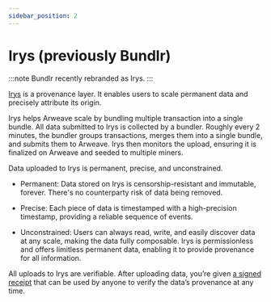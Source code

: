 ```yaml
---
sidebar_position: 2
---
```


# Irys (previously Bundlr)

:::note
Bundlr recently rebranded as Irys.
:::

[Irys](https://docs.irys.xyz/) is a provenance layer. It enables users to scale permanent data and precisely attribute its origin.

Irys helps Arweave scale by bundling multiple transaction into a single bundle. All data submitted to Irys is collected by a bundler. Roughly every 2 minutes, the bundler groups transactions, merges them into a single bundle, and submits them to Arweave. Irys then monitors the upload, ensuring it is finalized on Arweave and seeded to multiple miners.

Data uploaded to Irys is permanent, precise, and unconstrained.

-   Permanent: Data stored on Irys is censorship-resistant and immutable, forever. There's no counterparty risk of data being removed.

-   Precise: Each piece of data is timestamped with a high-precision timestamp, providing a reliable sequence of events.

-   Unconstrained: Users can always read, write, and easily discover data at any scale, making the data fully composable. Irys is permissionless and offers limitless permanent data, enabling it to provide provenance for all information.

All uploads to Irys are verifiable. After uploading data, you’re given [a signed receipt](https://docs.irys.xyz/learn/receipts) that can be used by anyone to verify the data’s provenance at any time.
